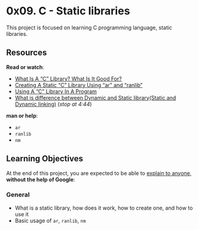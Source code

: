 # 0x09. C - Static libraries

This project is focused on learning C programming language, static libraries.

## Resources

**Read or watch**:

- [What Is A “C” Library? What Is It Good For?](https://intranet.hbtn.io/rltoken/4Dki8HiSS6QBDwsznMbXFA)
- [Creating A Static “C” Library Using “ar” and “ranlib”](https://intranet.hbtn.io/rltoken/4Dki8HiSS6QBDwsznMbXFA)
- [Using A “C” Library In A Program](https://intranet.hbtn.io/rltoken/4Dki8HiSS6QBDwsznMbXFA)
- [What is difference between Dynamic and Static library(Static and Dynamic linking)](https://intranet.hbtn.io/rltoken/wC9HCOvJwa_Co1nZuL4QMA) (*stop at 4:44*)

**man or help**:

- `ar`
- `ranlib`
- `nm`

## Learning Objectives

At the end of this project, you are expected to be able to [explain to anyone](https://intranet.hbtn.io/rltoken/9pxXHdbXznA4SYhiXG08MA), **without the help of Google**:

### General

- What is a static library, how does it work, how to create one, and how to use it
- Basic usage of `ar`, `ranlib`, `nm`
